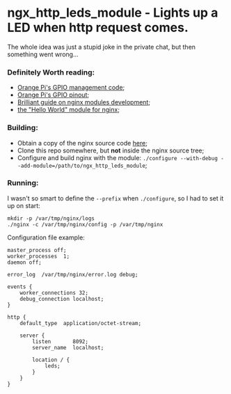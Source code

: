 # ngx_http_leds_module - Lights up a LED when http request comes.

The whole idea was just a stupid joke in the private chat, but then something went wrong...

### Definitely Worth reading:

* [Orange Pi's GPIO management code](https://github.com/duxingkei33/orangepi_PC_gpio_pyH3);
* [Orange Pi's GPIO pinout](http://www.orangepi.org/orangepibbsen/data/attachment/forum/201601/24/204946qco5z1icsnigci37.png);
* [Brilliant guide on nginx modules development](https://www.evanmiller.org/nginx-modules-guide.html);
* [the "Hello World" module for nginx](https://github.com/perusio/nginx-hello-world-module);


### Building:

* Obtain a copy of the nginx source code [here](https://nginx.org/en/download.html);
* Clone this repo somewhere, but **not** inside the nginx source tree;
* Configure and build nginx with the module: `./configure --with-debug --add-module=/path/to/ngx_http_leds_module`;


### Running:

I wasn't so smart to define the `--prefix` when `./configure`, so I had to set it up on start:
```
mkdir -p /var/tmp/nginx/logs
./nginx -c /var/tmp/nginx/config -p /var/tmp/nginx
```

Configuration file example:

```
master_process off;
worker_processes  1;
daemon off;

error_log  /var/tmp/nginx/error.log debug;

events {
    worker_connections 32;
    debug_connection localhost;
}

http {
    default_type  application/octet-stream;

    server {
        listen       8092;
        server_name  localhost;

        location / {
            leds;
        }
    }
}
```

